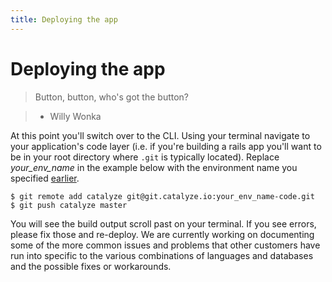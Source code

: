 ```yaml
---
title: Deploying the app
---
```


# Deploying the app

> Button, button, who's got the button?

> - Willy Wonka

At this point you'll switch over to the CLI. Using your terminal navigate to your application's code layer (i.e. if you're building a rails app you'll want to be in your root directory where `.git` is typically located). Replace *your_env_name* in the example below with the environment name you specified [earlier](//resources.catalyze.io/paas/getting-started/deploying-your-first-app/environment-name/).

```
$ git remote add catalyze git@git.catalyze.io:your_env_name-code.git
$ git push catalyze master
```

You will see the build output scroll past on your terminal. If you see errors, please fix those and re-deploy. We are currently working on documenting some of the more common issues and problems that other customers have run into specific to the various combinations of languages and databases and the possible fixes or workarounds.
